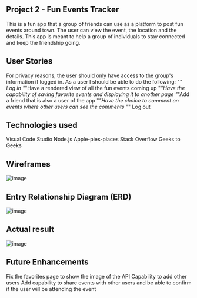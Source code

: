 ## Project 2 - Fun Events Tracker

This is a fun app that a group of friends can use as a platform to post fun events around town. The user can view the event, the location and the details. This app is meant to help a group of individuals to stay connected and keep the friendship going. 

## User Stories

For privacy reasons, the user should only have access to the group's information if logged in. As a user I should be able to do the following:
    "*" Log in 
    "*"Have a rendered view of all the fun events coming up
    "*"Have the capability of saving favorite events and displaying it to another page
    "*"Add a friend that is also a user of the app 
    "*"Have the choice to comment on events where other users can see the comments 
    "*" Log out

## Technologies used

Visual Code Studio
Node.js
Apple-pies-places
Stack Overflow
Geeks to Geeks


## Wireframes

![image](https://github.com/irishjack490/Project2-Social-Events-App/assets/146676274/9bd3fc49-415b-415f-825d-ccfbccc52dc5)




## Entry Relationship Diagram (ERD)

![image](https://github.com/irishjack490/Project2-Social-Events-App/assets/146676274/352d8775-cb20-4ace-bb42-32c27a757068)

## Actual result 

![image](https://github.com/irishjack490/Project2-Social-Events-App/assets/146676274/4c7ad8dd-0d48-46b9-8f94-bcf9183671ec)

## Future Enhancements

Fix the favorites page to show the image of the API
Capability to add other users
Add capability to share events with other users and be able to confirm if the user will be attending the event



